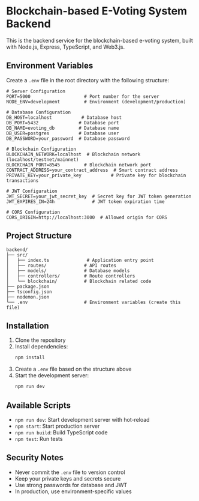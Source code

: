 # Blockchain-based E-Voting System Backend

This is the backend service for the blockchain-based e-voting system, built with Node.js, Express, TypeScript, and Web3.js.

## Environment Variables

Create a `.env` file in the root directory with the following structure:

```env
# Server Configuration
PORT=5000                    # Port number for the server
NODE_ENV=development         # Environment (development/production)

# Database Configuration
DB_HOST=localhost           # Database host
DB_PORT=5432               # Database port
DB_NAME=evoting_db         # Database name
DB_USER=postgres           # Database user
DB_PASSWORD=your_password  # Database password

# Blockchain Configuration
BLOCKCHAIN_NETWORK=localhost  # Blockchain network (localhost/testnet/mainnet)
BLOCKCHAIN_PORT=8545         # Blockchain network port
CONTRACT_ADDRESS=your_contract_address  # Smart contract address
PRIVATE_KEY=your_private_key           # Private key for blockchain transactions

# JWT Configuration
JWT_SECRET=your_jwt_secret_key  # Secret key for JWT token generation
JWT_EXPIRES_IN=24h              # JWT token expiration time

# CORS Configuration
CORS_ORIGIN=http://localhost:3000  # Allowed origin for CORS
```

## Project Structure

```
backend/
├── src/
│   ├── index.ts              # Application entry point
│   ├── routes/              # API routes
│   ├── models/              # Database models
│   ├── controllers/         # Route controllers
│   └── blockchain/          # Blockchain related code
├── package.json
├── tsconfig.json
├── nodemon.json
└── .env                     # Environment variables (create this file)
```

## Installation

1. Clone the repository
2. Install dependencies:
   ```bash
   npm install
   ```
3. Create a `.env` file based on the structure above
4. Start the development server:
   ```bash
   npm run dev
   ```

## Available Scripts

- `npm run dev`: Start development server with hot-reload
- `npm start`: Start production server
- `npm run build`: Build TypeScript code
- `npm test`: Run tests

## Security Notes

- Never commit the `.env` file to version control
- Keep your private keys and secrets secure
- Use strong passwords for database and JWT
- In production, use environment-specific values 